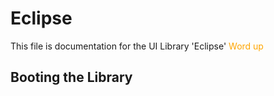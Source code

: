 # Eclipse
This file is documentation for the UI Library 'Eclipse'
<span style="color:orange;">Word up</span>
<br>
## Booting the Library
